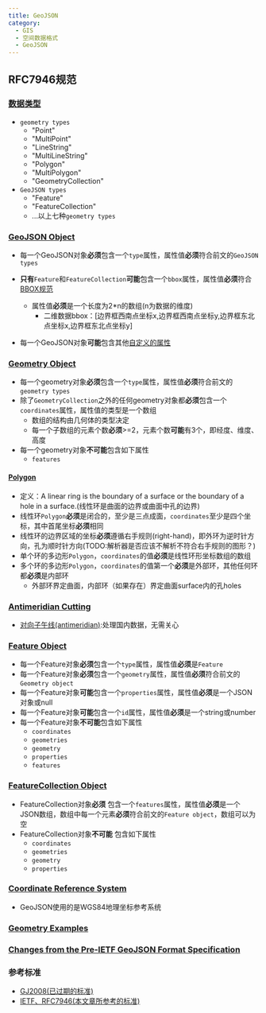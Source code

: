 ```yaml
---
title: GeoJSON
category:
  - GIS
  - 空间数据格式
  - GeoJSON
---
```

## RFC7946规范
### [数据类型](https://www.rfc-editor.org/rfc/rfc7946#section-1.4)
- `geometry types`
    - "Point"
    - "MultiPoint"
    - "LineString"
    - "MultiLineString"
    - "Polygon"
    - "MultiPolygon"
    - "GeometryCollection"
- `GeoJSON types`
    - "Feature"
    - "FeatureCollection"
    - ...以上七种`geometry types`
### [GeoJSON Object](https://www.rfc-editor.org/rfc/rfc7946#section-3)
- 每一个GeoJSON对象**必须**包含一个`type`属性，属性值**必须**符合前文的`GeoJSON types`
- **只有**`Feature`和`FeatureCollection`**可能**包含一个`bbox`属性，属性值**必须**符合[BBOX规范](https://www.rfc-editor.org/rfc/rfc7946#section-5)

    - 属性值**必须**是一个长度为2*n的数组(n为数据的维度)
        - 二维数据bbox：[边界框西南点坐标x,边界框西南点坐标y,边界框东北点坐标x,边界框东北点坐标y]
- 每一个GeoJSON对象**可能**包含其他[自定义的属性](https://www.rfc-editor.org/rfc/rfc7946#section-6)
### [Geometry Object](https://www.rfc-editor.org/rfc/rfc7946#section-3.1)
- 每一个geometry对象**必须**包含一个`type`属性，属性值**必须**符合前文的`geometry types`
- 除了`GeometryCollection`之外的任何geometry对象都**必须**包含一个`coordinates`属性，属性值的类型是一个数组
    - 数组的结构由几何体的类型决定
    - 每一个子数组的元素个数**必须**>=2，元素个数**可能**有3个，即经度、维度、高度
- 每一个geometry对象**不可能**包含如下属性
    - `features`
#### [Polygon](https://www.rfc-editor.org/rfc/rfc7946#section-3.1.6)
- 定义：A linear ring is the boundary of a surface or the boundary of a hole in a surface.(线性环是曲面的边界或曲面中孔的边界)
- 线性环`Polygon`**必须**是闭合的，至少是三点成面，`coordinates`至少是四个坐标，其中首尾坐标**必须**相同
- 线性环的边界区域的坐标**必须**遵循右手规则(right-hand)，即外环为逆时针方向，孔为顺时针方向(TODO:解析器是否应该不解析不符合右手规则的图形？)
- 单个环的多边形`Polygon`，`coordinates`的值**必须**是线性环形坐标数组的数组
- 多个环的多边形`Polygon`，`coordinates`的值第一个**必须**是外部环，其他任何环都**必须**是内部环
    - 外部环界定曲面，内部环（如果存在）界定曲面surface内的孔holes
### [Antimeridian Cutting](https://www.rfc-editor.org/rfc/rfc7946#section-3.1.9)
- [对向子午线(antimeridian)](https://baike.baidu.com/item/180%E5%BA%A6%E7%BB%8F%E7%BA%BF/8396631?fr=ge_ala):处理国内数据，无需关心
### [Feature Object](https://www.rfc-editor.org/rfc/rfc7946#section-3.2)
- 每一个Feature对象**必须**包含一个`type`属性，属性值**必须**是`Feature`
- 每一个Feature对象**必须**包含一个`geometry`属性，属性值**必须**符合前文的`Geometry object`
- 每一个Feature对象**可能**包含一个`properties`属性，属性值**必须**是一个JSON对象或null
- 每一个Feature对象**可能**包含一个`id`属性，属性值**必须**是一个string或number
- 每一个Feature对象**不可能**包含如下属性
    - `coordinates`
    - `geometries`
    - `geometry`
    - `properties`
    - `features`
### [FeatureCollection Object](https://www.rfc-editor.org/rfc/rfc7946#section-3.3)
- FeatureCollection对象**必须** 包含一个`features`属性，属性值**必须**是一个JSON数组，数组中每一个元素**必须**符合前文的`Feature object`，数组可以为空
- FeatureCollection对象**不可能** 包含如下属性
    - `coordinates`
    - `geometries`
    - `geometry`
    - `properties`
### [Coordinate Reference System](https://www.rfc-editor.org/rfc/rfc7946#section-4)
- GeoJSON使用的是WGS84地理坐标参考系统
### [Geometry Examples](https://www.rfc-editor.org/rfc/rfc7946#appendix-A)
### [Changes from the Pre-IETF GeoJSON Format Specification](https://www.rfc-editor.org/rfc/rfc7946#appendix-B)
### 参考标准
- [GJ2008(已过期的标准)](https://geojson.org/geojson-spec.html#link-objects)
- [IETF、RFC7946(本文章所参考的标准)](https://datatracker.ietf.org/doc/html/rfc7946)

